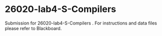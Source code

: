 # 26020-lab4-S-Compilers

Submission for 26020-lab4-S-Compilers . For instructions and data files please refer to Blackboard.